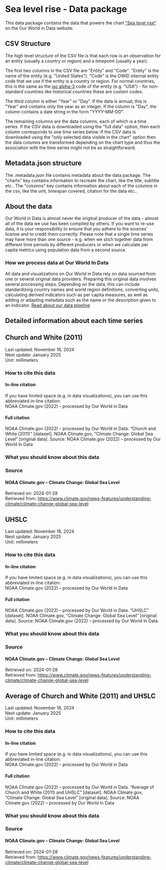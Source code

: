 # Sea level rise - Data package

This data package contains the data that powers the chart ["Sea level rise"](https://ourworldindata.org/grapher/sea-level?v=1&csvType=full&useColumnShortNames=false) on the Our World in Data website.

## CSV Structure

The high level structure of the CSV file is that each row is an observation for an entity (usually a country or region) and a timepoint (usually a year).

The first two columns in the CSV file are "Entity" and "Code". "Entity" is the name of the entity (e.g. "United States"). "Code" is the OWID internal entity code that we use if the entity is a country or region. For normal countries, this is the same as the [iso alpha-3](https://en.wikipedia.org/wiki/ISO_3166-1_alpha-3) code of the entity (e.g. "USA") - for non-standard countries like historical countries these are custom codes.

The third column is either "Year" or "Day". If the data is annual, this is "Year" and contains only the year as an integer. If the column is "Day", the column contains a date string in the form "YYYY-MM-DD".

The remaining columns are the data columns, each of which is a time series. If the CSV data is downloaded using the "full data" option, then each column corresponds to one time series below. If the CSV data is downloaded using the "only selected data visible in the chart" option then the data columns are transformed depending on the chart type and thus the association with the time series might not be as straightforward.

## Metadata.json structure

The .metadata.json file contains metadata about the data package. The "charts" key contains information to recreate the chart, like the title, subtitle etc.. The "columns" key contains information about each of the columns in the csv, like the unit, timespan covered, citation for the data etc..

## About the data

Our World in Data is almost never the original producer of the data - almost all of the data we use has been compiled by others. If you want to re-use data, it is your responsibility to ensure that you adhere to the sources' license and to credit them correctly. Please note that a single time series may have more than one source - e.g. when we stich together data from different time periods by different producers or when we calculate per capita metrics using population data from a second source.

### How we process data at Our World In Data
All data and visualizations on Our World in Data rely on data sourced from one or several original data providers. Preparing this original data involves several processing steps. Depending on the data, this can include standardizing country names and world region definitions, converting units, calculating derived indicators such as per capita measures, as well as adding or adapting metadata such as the name or the description given to an indicator.
[Read about our data pipeline](https://docs.owid.io/projects/etl/)

## Detailed information about each time series


## Church and White (2011)
Last updated: November 18, 2024  
Next update: January 2025  
Unit: millimeters  


### How to cite this data

#### In-line citation
If you have limited space (e.g. in data visualizations), you can use this abbreviated in-line citation:  
NOAA Climate.gov (2022) – processed by Our World in Data

#### Full citation
NOAA Climate.gov (2022) – processed by Our World in Data. “Church and White (2011)” [dataset]. NOAA Climate.gov, “Climate Change: Global Sea Level” [original data].
Source: NOAA Climate.gov (2022) – processed by Our World In Data

### What you should know about this data

### Source

#### NOAA Climate.gov – Climate Change: Global Sea Level
Retrieved on: 2024-01-28  
Retrieved from: https://www.climate.gov/news-features/understanding-climate/climate-change-global-sea-level  


## UHSLC
Last updated: November 18, 2024  
Next update: January 2025  
Unit: millimeters  


### How to cite this data

#### In-line citation
If you have limited space (e.g. in data visualizations), you can use this abbreviated in-line citation:  
NOAA Climate.gov (2022) – processed by Our World in Data

#### Full citation
NOAA Climate.gov (2022) – processed by Our World in Data. “UHSLC” [dataset]. NOAA Climate.gov, “Climate Change: Global Sea Level” [original data].
Source: NOAA Climate.gov (2022) – processed by Our World In Data

### What you should know about this data

### Source

#### NOAA Climate.gov – Climate Change: Global Sea Level
Retrieved on: 2024-01-28  
Retrieved from: https://www.climate.gov/news-features/understanding-climate/climate-change-global-sea-level  


## Average of Church and White (2011) and UHSLC
Last updated: November 18, 2024  
Next update: January 2025  
Unit: millimeters  


### How to cite this data

#### In-line citation
If you have limited space (e.g. in data visualizations), you can use this abbreviated in-line citation:  
NOAA Climate.gov (2022) – processed by Our World in Data

#### Full citation
NOAA Climate.gov (2022) – processed by Our World in Data. “Average of Church and White (2011) and UHSLC” [dataset]. NOAA Climate.gov, “Climate Change: Global Sea Level” [original data].
Source: NOAA Climate.gov (2022) – processed by Our World In Data

### What you should know about this data

### Source

#### NOAA Climate.gov – Climate Change: Global Sea Level
Retrieved on: 2024-01-28  
Retrieved from: https://www.climate.gov/news-features/understanding-climate/climate-change-global-sea-level  


    